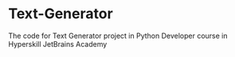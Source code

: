 # Text-Generator
The code for Text Generator project in Python Developer course in Hyperskill JetBrains Academy
